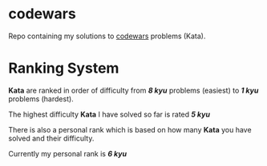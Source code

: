 # codewars
Repo containing my solutions to [codewars](https://www.codewars.com/) problems (Kata).

# Ranking System
**Kata** are ranked in order of difficulty from ***8 kyu*** problems (easiest) to ***1 kyu*** problems (hardest).

The highest difficulty **Kata** I have solved so far is rated ***5 kyu***

There is also a personal rank which is based on how many **Kata** you have solved and their difficulty.

Currently my personal rank is ***6 kyu***

